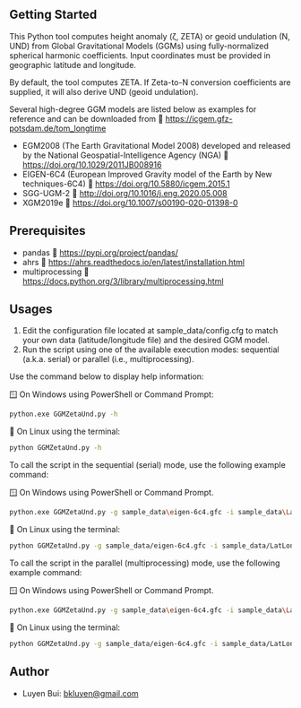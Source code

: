 ## Getting Started

This Python tool computes height anomaly (ζ, ZETA) or geoid undulation (N, UND) from Global Gravitational Models (GGMs) using fully-normalized spherical harmonic coefficients. Input coordinates must be provided in geographic latitude and longitude.

By default, the tool computes ZETA. If Zeta-to-N conversion coefficients are supplied, it will also derive UND (geoid undulation).

Several high-degree GGM models are listed below as examples for reference and can be downloaded from 
🔗 https://icgem.gfz-potsdam.de/tom_longtime

- EGM2008 (The Earth Gravitational Model 2008) developed and released by the National Geospatial-Intelligence Agency (NGA) 🔗 https://doi.org/10.1029/2011JB008916
- EIGEN-6C4 (European Improved Gravity model of the Earth by New techniques-6C4) 🔗 https://doi.org/10.5880/icgem.2015.1
- SGG-UGM-2 🔗 http://doi.org/10.1016/j.eng.2020.05.008
- XGM2019e 🔗 https://doi.org/10.1007/s00190-020-01398-0

## Prerequisites
- pandas 🔗 https://pypi.org/project/pandas/
- ahrs 🔗 https://ahrs.readthedocs.io/en/latest/installation.html
- multiprocessing 🔗 https://docs.python.org/3/library/multiprocessing.html

## Usages
1. Edit the configuration file located at sample_data/config.cfg to match your own data (latitude/longitude file) and the desired GGM model.
2. Run the script using one of the available execution modes: sequential (a.k.a. serial) or parallel (i.e., multiprocessing).

Use the command below to display help information:

🪟 On Windows using PowerShell or Command Prompt:
```bash
python.exe GGMZetaUnd.py -h
```

🐧 On Linux using the terminal:
```bash
python GGMZetaUnd.py -h
```

To call the script in the sequential (serial) mode, use the following example command:

🪟 On Windows using PowerShell or Command Prompt.
```bash
python.exe GGMZetaUnd.py -g sample_data\eigen-6c4.gfc -i sample_data\LatLon.txt -o sample_data\ZetaUnd.xlsx -c sample_data\config.cfg
```

🐧 On Linux using the terminal:
```bash
python GGMZetaUnd.py -g sample_data/eigen-6c4.gfc -i sample_data/LatLon.txt -o sample_data/ZetaUnd.xlsx -c sample_data/config.cfg
```
To call the script in the parallel (multiprocessing) mode, use the following example command:

🪟 On Windows using PowerShell or Command Prompt.
```bash
python.exe GGMZetaUnd.py -g sample_data\eigen-6c4.gfc -i sample_data\LatLon.txt -o sample_data\ZetaUnd.xlsx -c sample_data\config.cfg -n 4
```

🐧 On Linux using the terminal:
```bash
python GGMZetaUnd.py -g sample_data/eigen-6c4.gfc -i sample_data/LatLon.txt -o sample_data/ZetaUnd.xlsx -c sample_data/config.cfg -n 4
```

## Author
* Luyen Bui: <bkluyen@gmail.com>